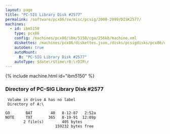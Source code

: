 ```yaml
---
layout: page
title: "PC-SIG Library Disk #2577"
permalink: /software/pcx86/sw/misc/pcsig/2000-2999/DISK2577/
machines:
  - id: ibm5150
    type: pcx86
    config: /machines/pcx86/ibm/5150/cga/256kb/machine.xml
    diskettes: /machines/pcx86/diskettes.json,/disks/pcsigdisks/pcx86/diskettes.json
    autoGen: true
    autoMount:
      B: "PC-SIG Library Disk #2577"
    autoType: $date\r$time\rB:\rDIR\r
---
```


{% include machine.html id="ibm5150" %}

### Directory of PC-SIG Library Disk #2577

     Volume in drive A has no label
     Directory of A:\

    GO       BAT        40   8-12-87   2:52a
    NOTE     TXT       365   8-19-91  12:09p
            2 file(s)        405 bytes
                          159232 bytes free
